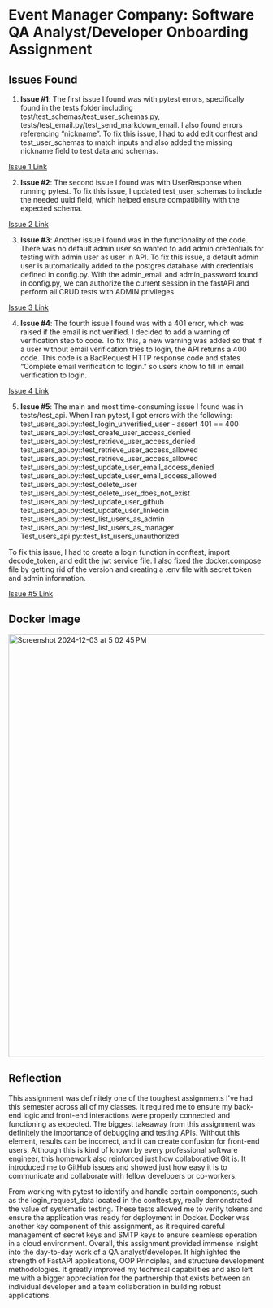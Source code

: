 # Event Manager Company: Software QA Analyst/Developer Onboarding Assignment


## Issues Found

1. **Issue #1**: The first issue I found was with pytest errors, specifically found in the tests folder including test/test_schemas/test_user_schemas.py,  tests/test_email.py/test_send_markdown_email. I also found errors referencing “nickname”. To fix this issue, I had to add edit conftest and test_user_schemas to match inputs and also added the missing nickname field to test data and schemas. 

[Issue 1 Link](https://github.com/LydD20/HW-10-event_manager/commit/ba189b8614af12606a40037917289b51ec5de215)

2. **Issue #2**: The second issue I found was with UserResponse when running pytest. To fix this issue, I updated test_user_schemas to include the needed uuid field, which helped ensure compatibility with the expected schema.

[Issue 2 Link](https://github.com/LydD20/HW-10-event_manager/commit/0a5c378673d9fec0068bf372c060789af230b06f)

3. **Issue #3**: Another issue I found was in the functionality of the code. There was no default admin user so wanted to add admin credentials for testing with admin user as user in API. To fix this issue, a default admin user is automatically added to the postgres database with credentials defined in config.py. With the admin_email and admin_password found in config.py, we can authorize the current session in the fastAPI and perform all CRUD tests with ADMIN privileges.

[Issue 3 Link](https://github.com/LydD20/HW-10-event_manager/commit/6d9ec43d2948f05ab8a2c6761d4971b494c90504)

4. **Issue #4**: The fourth issue I found was with a 401 error, which was raised if the email is not verified. I decided to add a warning of verification step to code. To fix this, a new warning was added so that if a user without email verification tries to login, the API returns a 400 code. This code is a BadRequest HTTP response code and states “Complete email verification to login." so users know to fill in email verification to login.

[Issue 4 Link](https://github.com/LydD20/HW-10-event_manager/commit/88f9bb428c9a7dd527d6d6880db5a057f0257670)

5. **Issue #5**: The main and most time-consuming issue I found was in tests/test_api. When I ran pytest, I got errors with the following:
test_users_api.py::test_login_unverified_user - assert 401 == 400
test_users_api.py::test_create_user_access_denied
test_users_api.py::test_retrieve_user_access_denied
test_users_api.py::test_retrieve_user_access_allowed
test_users_api.py::test_retrieve_user_access_allowed
test_users_api.py::test_update_user_email_access_denied
test_users_api.py::test_update_user_email_access_allowed
test_users_api.py::test_delete_user
test_users_api.py::test_delete_user_does_not_exist
test_users_api.py::test_update_user_github
test_users_api.py::test_update_user_linkedin
test_users_api.py::test_list_users_as_admin
test_users_api.py::test_list_users_as_manager
Test_users_api.py::test_list_users_unauthorized

To fix this issue, I had to create a login function in conftest, import decode_token, and edit the jwt service file. I also fixed the docker.compose file by getting rid of the version and creating a .env file with secret token and admin information.  

[Issue #5 Link](https://github.com/LydD20/HW-10-event_manager/commit/1dccd1b520dfef483ba76275e9c45f94ab56d7fb)

## Docker Image
<img width="831" alt="Screenshot 2024-12-03 at 5 02 45 PM" src="https://github.com/user-attachments/assets/74eba59d-4a9e-4371-95cf-bb29fa681ce6">

## Reflection
This assignment was definitely one of the toughest assignments I've had this semester across all of my classes. It required me to ensure my back-end logic and front-end interactions were properly connected and functioning as expected. The biggest takeaway from this assignment was definitely the importance of debugging and testing APIs. Without this element, results can be incorrect, and it can create confusion for front-end users. Although this is kind of known by every professional software engineer, this homework also reinforced just how collaborative Git is. It introduced me to GitHub issues and showed just how easy it is to communicate and collaborate with fellow developers or co-workers. 

From working with pytest to identify and handle certain components, such as the login_request_data located in the conftest.py, really demonstrated the value of systematic testing. These tests allowed me to verify tokens and ensure the application was ready for deployment in Docker. Docker was another key component of this assignment, as it required careful management of secret keys and SMTP keys to ensure seamless operation in a cloud environment. Overall, this assignment provided immense insight into the day-to-day work of a QA analyst/developer. It highlighted the strength of FastAPI applications, OOP Principles, and structure development methodologies. It greatly improved my technical capabilities and also left me with a bigger appreciation for the partnership that exists between an individual developer and a team collaboration in building robust applications.
